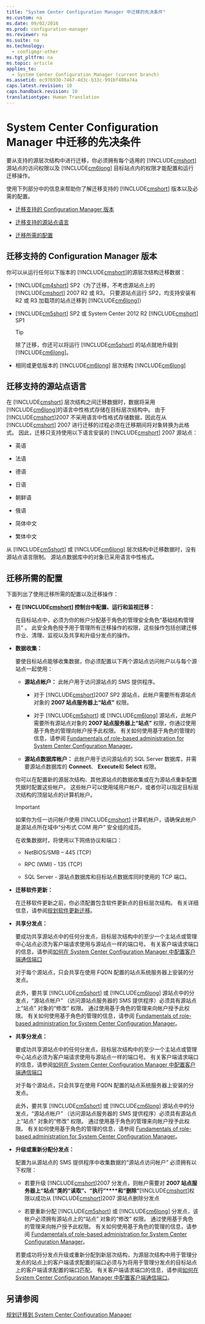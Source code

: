 ```yaml
---
title: "System Center Configuration Manager 中迁移的先决条件"
ms.custom: na
ms.date: 09/02/2016
ms.prod: configuration-manager
ms.reviewer: na
ms.suite: na
ms.technology: 
  - configmgr-other
ms.tgt_pltfrm: na
ms.topic: article
applies_to: 
  - System Center Configuration Manager (current branch)
ms.assetid: ec976930-7467-4d3c-b33c-991bf408a74a
caps.latest.revision: 10
caps.handback.revision: 10
translationtype: Human Translation
---
```

# System Center Configuration Manager 中迁移的先决条件
要从支持的源层次结构中进行迁移，你必须拥有每个适用的 [!INCLUDE[cmshort](../LocTest/includes/cmshort_md.md)] 源站点的访问权限以及 [!INCLUDE[cm6long](../LocTest/includes/cm6long_md.md)] 目标站点内的权限才能配置和运行迁移操作。  
  
 使用下列部分中的信息来帮助你了解迁移支持的 [!INCLUDE[cmshort](../LocTest/includes/cmshort_md.md)] 版本以及必需的配置。  
  
-   [迁移支持的 Configuration Manager 版本](#BKMK_SupportedMigrationVersions)  
  
-   [迁移支持的源站点语言](#BKMK_SorceSiteLanguage)  
  
-   [迁移所需的配置](#BKMK_Required_Configurations)  
  
##  <a name="BKMK_SupportedMigrationVersions"></a> 迁移支持的 Configuration Manager 版本  
 你可以从运行任何以下版本的 [!INCLUDE[cmshort](../LocTest/includes/cmshort_md.md)]的源层次结构迁移数据：  
  
-   [!INCLUDE[cm4short](../LocTest/includes/cm4short_md.md)] SP2（为了迁移，不考虑源站点上的 [!INCLUDE[cmshort](../LocTest/includes/cmshort_md.md)] 2007 R2 或 R3。 只要源站点运行 SP2，均支持安装有 R2 或 R3 加载项的站点迁移到 [!INCLUDE[cm6long](../LocTest/includes/cm6long_md.md)]）  
  
-   [!INCLUDE[cm5short](../LocTest/includes/cm5short_md.md)] SP2 或 System Center 2012 R2 [!INCLUDE[cmshort](../LocTest/includes/cmshort_md.md)] SP1  
  
    > [!TIP]  
    >  除了迁移，你还可以将运行 [!INCLUDE[cm5short](../LocTest/includes/cm5short_md.md)] 的站点就地升级到 [!INCLUDE[cm6long](../LocTest/includes/cm6long_md.md)]。  
  
-   相同或更低版本的 [!INCLUDE[cm6long](../LocTest/includes/cm6long_md.md)] 层次结构 [!INCLUDE[cm6long](../LocTest/includes/cm6long_md.md)]  
  
##  <a name="BKMK_SorceSiteLanguage"></a> 迁移支持的源站点语言  
 在 [!INCLUDE[cmshort](../LocTest/includes/cmshort_md.md)] 层次结构之间迁移数据时，数据将采用 [!INCLUDE[cm6long](../LocTest/includes/cm6long_md.md)]的语言中性格式存储在目标层次结构中。 由于 [!INCLUDE[cmshort](../LocTest/includes/cmshort_md.md)]2007 不采用语言中性格式存储数据，因此在从 [!INCLUDE[cmshort](../LocTest/includes/cmshort_md.md)] 2007 进行迁移的过程必须在迁移期间将对象转换为此格式。 因此，迁移只支持使用以下语言安装的 [!INCLUDE[cmshort](../LocTest/includes/cmshort_md.md)] 2007 源站点：  
  
-   英语  
  
-   法语  
  
-   德语  
  
-   日语  
  
-   朝鲜语  
  
-   俄语  
  
-   简体中文  
  
-   繁体中文  
  
 从 [!INCLUDE[cm5short](../LocTest/includes/cm5short_md.md)] 或 [!INCLUDE[cm6long](../LocTest/includes/cm6long_md.md)] 层次结构中迁移数据时，没有源站点语言限制。 源站点数据库中的对象已采用语言中性格式。  
  
##  <a name="BKMK_Required_Configurations"></a> 迁移所需的配置  
 下面列出了使用迁移所需的配置以及迁移操作：  
  
-   **在 [!INCLUDE[cmshort](../LocTest/includes/cmshort_md.md)] 控制台中配置、运行和监视迁移：**  
  
     在目标站点中，必须为你的帐户分配基于角色的管理安全角色“基础结构管理员” 。 此安全角色授予用于管理所有迁移操作的权限，这些操作包括创建迁移作业、清理、监视以及共享和升级分发点的操作。  
  
-   **数据收集：**  
  
     要使目标站点能够收集数据，你必须配置以下两个源站点访问帐户以与每个源站点一起使用：  
  
    -   **源站点帐户：** 此帐户用于访问源站点的 SMS 提供程序。  
  
        -   对于 [!INCLUDE[cmshort](../LocTest/includes/cmshort_md.md)]2007 SP2 源站点，此帐户需要所有源站点对象的 **2007 站点服务器上“站点”** 权限。  
  
        -   对于 [!INCLUDE[cm5short](../LocTest/includes/cm5short_md.md)] 或 [!INCLUDE[cm6long](../LocTest/includes/cm6long_md.md)] 源站点，此帐户需要所有源站点对象的 **2007 站点服务器上“站点”** 权限，你通过使用基于角色的管理向帐户授予此权限。 有关如何使用基于角色的管理的信息，请参阅 [Fundamentals of role-based administration for System Center Configuration Manager](../LocTest/Fundamentals-of-role-based-administration-for-System-Center-Configuration-Manager.md)。  
  
    -   **源站点数据库帐户：** 此帐户用于访问源站点的 SQL Server 数据库，并需要源站点数据库的 **Connect**、 **Execute**和 **Select** 权限。  
  
     你可以在配置新的源层次结构、其他源站点的数据收集或在为源站点重新配置凭据时配置这些帐户。 这些帐户可以使用域用户帐户，或者你可以指定目标层次结构的顶层站点的计算机帐户。  
  
    > [!IMPORTANT]  
    >  如果你为任一访问帐户使用 [!INCLUDE[cmshort](../LocTest/includes/cmshort_md.md)] 计算机帐户，请确保此帐户是源站点所在域中“分布式 COM 用户”  安全组的成员。  
  
     在收集数据时，将使用以下网络协议和端口：  
  
    -   NetBIOS/SMB – 445 (TCP)  
  
    -   RPC (WMI) - 135 (TCP)  
  
    -   SQL Server - 源站点数据库和目标站点数据库同时使用的 TCP 端口。  
  
-   **迁移软件更新：**  
  
     在迁移软件更新之前，你必须配置包含软件更新点的目标层次结构。 有关详细信息，请参阅[规划软件更新迁移](../LocTest/Planning-for-the-migration-of-Configuration-Manager-objects-to-System-Center-Configuration-Manager.md#Plan_migrate_Software_updates)。  
  
-   **共享分发点：**  
  
     要成功共享源站点中的任何分发点，目标层次结构中的至少一个主站点或管理中心站点必须为客户端请求使用与源站点一样的端口号。 有关客户端请求端口的信息，请参阅[如何在 System Center Configuration Manager 中配置客户端通信端口](../LocTest/How-to-configure-client-communication-ports-in-System-Center-Configuration-Manager.md)  
  
     对于每个源站点，只会共享在使用 FQDN 配置的站点系统服务器上安装的分发点。  
  
     此外，要共享 [!INCLUDE[cm5short](../LocTest/includes/cm5short_md.md)] 或 [!INCLUDE[cm6long](../LocTest/includes/cm6long_md.md)] 源站点中的分发点，“源站点帐户”  （访问源站点服务器的 SMS 提供程序）必须具有源站点上“站点”  对象的“修改”  权限。 通过使用基于角色的管理来向帐户授予此权限。 有关如何使用基于角色的管理的信息，请参阅 [Fundamentals of role-based administration for System Center Configuration Manager](../LocTest/Fundamentals-of-role-based-administration-for-System-Center-Configuration-Manager.md)。  
  
-   **共享分发点：**  
  
     要成功共享源站点中的任何分发点，目标层次结构中的至少一个主站点或管理中心站点必须为客户端请求使用与源站点一样的端口号。 有关客户端请求端口的信息，请参阅[如何在 System Center Configuration Manager 中配置客户端通信端口](../LocTest/How-to-configure-client-communication-ports-in-System-Center-Configuration-Manager.md)  
  
     对于每个源站点，只会共享在使用 FQDN 配置的站点系统服务器上安装的分发点。  
  
     此外，要共享 [!INCLUDE[cm5short](../LocTest/includes/cm5short_md.md)] 或 [!INCLUDE[cm6long](../LocTest/includes/cm6long_md.md)] 源站点中的分发点，“源站点帐户”  （访问源站点服务器的 SMS 提供程序）必须具有源站点上“站点”  对象的“修改”  权限。 通过使用基于角色的管理来向帐户授予此权限。 有关如何使用基于角色的管理的信息，请参阅 [Fundamentals of role-based administration for System Center Configuration Manager](../LocTest/Fundamentals-of-role-based-administration-for-System-Center-Configuration-Manager.md)。  
  
-   **升级或重新分配分发点：**  
  
     配置为从源站点的 SMS 提供程序中收集数据的“源站点访问帐户”  必须拥有以下权限：  
  
    -   若要升级 [!INCLUDE[cmshort](../LocTest/includes/cmshort_md.md)]2007 分发点，则帐户需要对 **2007 站点服务器上“站点”****类的“读取”****、“执行”****和“删除”**[!INCLUDE[cmshort](../LocTest/includes/cmshort_md.md)]权限以成功从 [!INCLUDE[cmshort](../LocTest/includes/cmshort_md.md)]2007 源站点删除分发点  
  
    -   若要重新分配 [!INCLUDE[cm5short](../LocTest/includes/cm5short_md.md)] 或 [!INCLUDE[cm6long](../LocTest/includes/cm6long_md.md)] 分发点，该帐户必须拥有源站点上的“站点”  对象的“修改”  权限。 通过使用基于角色的管理来向帐户授予此权限。 有关如何使用基于角色的管理的信息，请参阅 [Fundamentals of role-based administration for System Center Configuration Manager](../LocTest/Fundamentals-of-role-based-administration-for-System-Center-Configuration-Manager.md)。  
  
     若要成功将分发点升级或重新分配到新层次结构，为源层次结构中用于管理分发点的站点上的客户端请求配置的端口必须与为将用于管理分发点的目标站点上的客户端请求配置的端口匹配。 有关客户端请求端口的信息，请参阅[如何在 System Center Configuration Manager 中配置客户端通信端口](../LocTest/How-to-configure-client-communication-ports-in-System-Center-Configuration-Manager.md)。  
  
## 另请参阅  
 [规划迁移到 System Center Configuration Manager](../LocTest/Planning-for-migration-to-System-Center-Configuration-Manager.md)